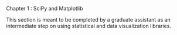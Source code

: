 Chapter 1 : SciPy and Matplotlib

This section is meant to be completed by a graduate assistant as an intermediate step on using statistical and data visualization libraries.

